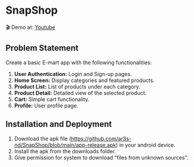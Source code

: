 
# SnapShop
  
🎬 Demo at: [Youtube](https://www.youtube.com/watch?v=5Do4F-eDDLs)
## Problem Statement
Create a basic E-mart app with the following functionalities:

1. **User Authentication:** Login and Sign-up pages.
2. **Home Screen:** Display categories and featured products.
3. **Product List:** List of products under each category.
4. **Product Detail:** Detailed view of the selected product.
5. **Cart:** Simple cart functionality.
6. **Profile:** User profile page.

## Installation and Deployment

1. Download the apk file (https://github.com/ar3s-nd/SnapShop/blob/main/app-release.apk) in your android device.
2. Install the apk from the downloads folder.
3. Give permission for system to download "files from unknown sources".
